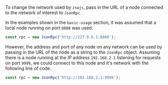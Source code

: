 To change the network used by `zswjs`, pass in the URL of a node connected to the network of interest to `JsonRpc`.

In the examples shown in the `basic-usage` section, it was assumed that a local node running on port `8888` was used.
```javascript
const rpc = new JsonRpc('http://127.0.0.1:8888');
```

However, the address and port of any node on any network can be used by passing in the URL of the node as a string to the `JsonRpc` object.  Assuming there is a node running at the IP address `192.168.2.1` listening for requests on port `9999`, we could connect to this node and it's network with the following line of code.
```javascript
const rpc = new JsonRpc('http://192.168.2.1:9999');
```